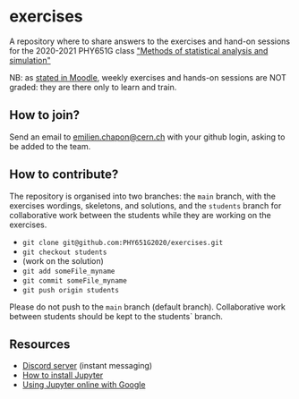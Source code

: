 # exercises
A repository where to share answers to the exercises and hand-on sessions for the 2020-2021 PHY651G class ["Methods of statistical analysis and simulation"](https://moodle.polytechnique.fr/course/view.php?id=11113)

NB: as [stated in Moodle](https://moodle.polytechnique.fr/mod/page/view.php?id=132496), weekly exercises and hands-on sessions are NOT graded: they are there only to learn and train.

## How to join?
Send an email to emilien.chapon@cern.ch with your github login, asking to be added to the team.

## How to contribute?
The repository is organised into two branches: the `main` branch, with the exercises wordings, skeletons, and solutions, and the `students` branch for collaborative work between the students while they are working on the exercises.
* `git clone git@github.com:PHY651G2020/exercises.git`
* `git checkout students` 
* (work on the solution)
* `git add someFile_myname`
* `git commit someFile_myname`
* `git push origin students`

Please do not push to the `main` branch (default branch). Collaborative work between students should be kept to the  students` branch.

## Resources
* [Discord server](https://discord.gg/kdWzpD9d6k) (instant messaging)
* [How to install Jupyter](https://jupyter.org/install.html)
* [Using Jupyter online with Google](https://colab.research.google.com/notebooks/welcome.ipynb)
